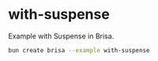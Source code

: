 # with-suspense

Example with Suspense in Brisa.

```bash
bun create brisa --example with-suspense
```
